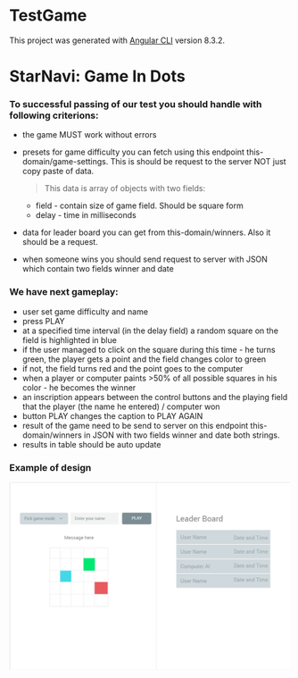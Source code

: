 # TestGame

This project was generated with [Angular CLI](https://github.com/angular/angular-cli) version 8.3.2.

# StarNavi: Game In Dots

### To successful passing of our test you should handle with following criterions:

- the game MUST work without errors
- presets for game difficulty you can fetch using this endpoint this-domain/game-settings. This is should be request to the server NOT just copy paste of data.
    >This data is array of objects with two fields:
    - field - contain size of game field. Should be square form
    - delay - time in milliseconds
    
- data for leader board you can get from this-domain/winners. Also it should be a request.

- when someone wins you should send request to server with JSON which contain two fields winner and date

### We have next gameplay:
- user set game difficulty and name
- press PLAY
- at a specified time interval (in the delay field) a random square on the field is highlighted in blue
- if the user managed to click on the square during this time - he turns green, the player gets a point and the field changes color to green
- if not, the field turns red and the point goes to the computer
- when a player or computer paints >50% of all possible squares in his color - he becomes the winner
- an inscription appears between the control buttons and the playing field that the player (the name he entered) / computer won
- button PLAY changes the caption to PLAY AGAIN
- result of the game need to be send to server on this endpoint this-domain/winners in JSON with two fields winner and date both strings.
- results in table should be auto update

### Example of design
![Example of design](./src/assets/game-example.png)
